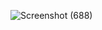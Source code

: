 ![Screenshot (688)](https://github.com/user-attachments/assets/b878693d-5b7c-4cc6-b980-601f39c65785)
